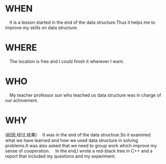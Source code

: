 # WHEN
&emsp;It is a lesson started in the end of the data structure.Thus it helps me to improve my skills on data structure.

# WHERE
&emsp;The location is free and I could finish it wherever I want.

# WHO
&emsp;My teacher professor sun who teached us data structure was in charge of our achivement.

# WHY
(起因,经过,结果)
&emsp;It was in the end of the data structrue.So it examined what we have learned and how we used data structure in solving problems.It was also asked that we need to group work which improve my sense of cooperation.
&emsp;In the end,I wrote a red-black tree in C++ and a report that included my questions and my experiment.
